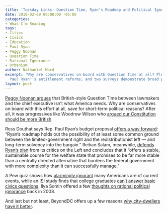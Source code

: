 ```yaml
---
title: 'Tuesday Links: Question Time, Ryan’s Roadmap and Political Ignorance'
date: 2010-02-09 00:00:00 -05:00
categories:
- What I’m Reading
tags:
- Cities
- Civics
- Education
- Paul Ryan
- Peggy Noonan
- Question Time
- Rational Ignorance
- Urbanism
author: Nathaniel Ward
excerpt: 'Why are conservatives on board with Question Time at all? Plus: defending
  Paul Ryan''s entitlement reforms; and two surveys demonstrate broad political ignorance.'
layout: post
---
```


[Peggy Noonan argues][1] that British-style Question Time between lawmakers and the chief executive isn’t what America needs. Why are conservatives on board with this effort at all, save for short-term political reasons? After all, it was progressives like Woodrow Wilson who [argued our Constitution should be more British][2].

Ross Douthat says Rep. Paul Ryan’s budget proposal [offers a way forward][3]: “Ryan’s roadmap holds out the possibility of at least some common ground between the limited-government right and the redistributionist left — and long-term solvency into the bargain.” Reihan Salam, meanwhile, [defends Ryan’s plan][4] from its critics on the Left and concludes that it “offers a stable, sustainable course for the welfare state that promises to be far more stable than a centrally directed alternative that burdens the federal government with more complexity than it can successfully manage.”

A Pew quiz shows how [alarmingly ignorant][5] many Americans are of current events, while an ISI study finds that college graduates [can’t answer basic civics questions][6]. Ilya Somin offered a few [thoughts on rational political ignorance][7] back in 2008.

And last but not least, BeyondDC offers up a few reasons [why city-dwellers have it better][8].

 [1]: http://online.wsj.com/article/SB10001424052748704041504575045670067292154.html
 [2]: http://en.wikipedia.org/wiki/Woodrow_Wilson#.27Congressional_Government.27
 [3]: http://douthat.blogs.nytimes.com/2010/02/03/paul-ryans-moment/
 [4]: http://agenda.nationalreview.com/post/?q=OWM2NjY2NDNjOGVmNjA3ZTk5OGI5MzlmMTkxYTA5NzY=
 [5]: http://pewresearch.org/politicalquiz/quiz/index.php
 [6]: http://chronicle.com/article/College-Makes-Students-More/64040/
 [7]: http://volokh.com/posts/1202073174.shtml
 [8]: http://beyonddc.com/log/?p=1496